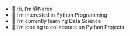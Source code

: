 - 👋 Hi, I’m @Naren
- 👀 I’m interested in Python Programming
- 🌱 I’m currently learning Data Science
- 💞️ I’m looking to collaborate on Python Projects

<!---
Naren-03/Naren-03 is a ✨ special ✨ repository because its `README.md` (this file) appears on your GitHub profile.
You can click the Preview link to take a look at your changes.
--->
